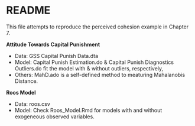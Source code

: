 # README

This file attempts to reproduce the perceived cohesion example in Chapter 7.

**Attitude Towards Capital Punishment**

* Data: GSS Capital Punish Data.dta
* Model: Capital Punish Estimation.do & Capital Punish Diagnostics Outliers.do fit the model with & without outliers, respectively,
* Others: MahD.ado is a self-defined method to meaturing Mahalanobis Distance. 

**Roos Model**

* Data: roos.csv
* Model: Check Roos_Model.Rmd for models with and without exogeneous observed variables.